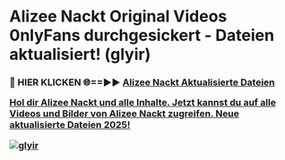 # Alizee Nackt Original Videos 0nlyFans durchgesickert - Dateien aktualisiert! (glyir)

<h3>🔴 HIER KLICKEN 🌐==►► <a href="https://tinyurl.com/h6vf6nb8" rel="nofollow">Alizee Nackt Aktualisierte Dateien

Hol dir Alizee Nackt und alle Inhalte. Jetzt kannst du auf alle Videos und Bilder von Alizee Nackt zugreifen. Neue aktualisierte Dateien 2025!

[![glyir](https://i.imgur.com/sD4kR3V.gif)](https://tinyurl.com/h6vf6nb8)
